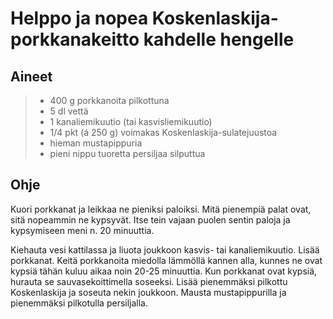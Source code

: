 # Helppo ja nopea Koskenlaskija-porkkanakeitto kahdelle hengelle

## Aineet

> * 400 g porkkanoita pilkottuna
> * 5 dl vettä
> * 1 kanaliemikuutio (tai kasvisliemikuutio)
> * 1/4 pkt (á 250 g) voimakas Koskenlaskija-sulatejuustoa
> * hieman mustapippuria
> * pieni nippu tuoretta persiljaa silputtua

## Ohje

Kuori porkkanat ja leikkaa ne pieniksi paloiksi. Mitä pienempiä palat
ovat, sitä nopeammin ne kypsyvät. Itse tein vajaan puolen sentin paloja ja
kypsymiseen meni n. 20 minuuttia.

Kiehauta vesi kattilassa ja liuota joukkoon kasvis- tai kanaliemikuutio.
Lisää porkkanat. Keitä porkkanoita miedolla lämmöllä kannen alla, kunnes
ne ovat kypsiä tähän kuluu aikaa noin 20-25 minuuttia. Kun porkkanat ovat
kypsiä, hurauta se sauvasekoittimella soseeksi. Lisää pienemmäksi pilkottu
Koskenlaskija ja soseuta nekin joukkoon. Mausta mustapippurilla ja
pienemmäksi pilkotulla persiljalla.
